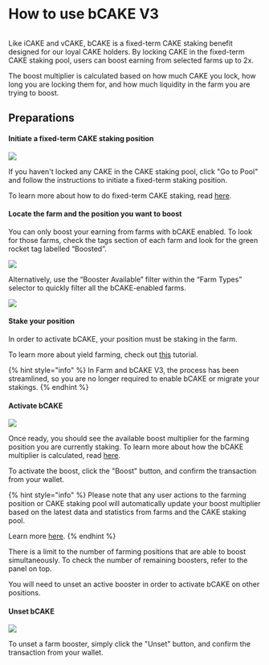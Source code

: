 # How to use bCAKE V3

<figure><img src="../../../.gitbook/assets/image (9).png" alt=""><figcaption></figcaption></figure>

Like iCAKE and vCAKE, bCAKE is a fixed-term CAKE staking benefit designed for our loyal CAKE holders. By locking CAKE in the fixed-term CAKE staking pool, users can boost earning from selected farms up to 2x.

The boost multiplier is calculated based on how much CAKE you lock, how long you are locking them for, and how much liquidity in the farm you are trying to boost.

## Preparations <a href="#9ad80126-6efe-49c2-b203-3590093b92d6" id="9ad80126-6efe-49c2-b203-3590093b92d6"></a>

#### **Initiate a fixed-term CAKE staking position** <a href="#3e485cf0-a9c5-408d-ab19-3ad2a7852589" id="3e485cf0-a9c5-408d-ab19-3ad2a7852589"></a>

![](<../../../.gitbook/assets/image (4).png>)

If you haven't locked any CAKE in the CAKE staking pool, click "Go to Pool" and follow the instructions to initiate a fixed-term staking position.

To learn more about how to do fixed-term CAKE staking, read [here](https://docs.pancakeswap.finance/products/syrup-pool/new-cake-pool#fixed-term-staking).

#### Locate the farm and the position you want to boost <a href="#cf04ee3e-9678-4fc4-bf79-dcc5620a83fd" id="cf04ee3e-9678-4fc4-bf79-dcc5620a83fd"></a>

You can only boost your earning from farms with bCAKE enabled. To look for those farms, check the tags section of each farm and look for the green rocket tag labelled “Boosted”.

![](<../../../.gitbook/assets/image (5).png>)

Alternatively, use the “Booster Available” filter within the “Farm Types” selector to quickly filter all the bCAKE-enabled farms.

![](<../../../.gitbook/assets/image (3).png>)

#### Stake your position

In order to activate bCAKE, your position must be staking in the farm.

To learn more about yield farming, check out [this](https://docs.pancakeswap.finance/products/yield-farming/how-to-use-farms) tutorial.

{% hint style="info" %}
In Farm and bCAKE V3, the process has been streamlined, so you are no longer required to enable bCAKE or migrate your stakings.
{% endhint %}

#### Activate bCAKE <a href="#b3a80f22-5043-4e4b-afae-93b4abec504e" id="b3a80f22-5043-4e4b-afae-93b4abec504e"></a>

![](<../../../.gitbook/assets/image (1).png>)

Once ready, you should see the available boost multiplier for the farming position you are currently staking. To learn more about how the bCAKE multiplier is calculated, read [here](https://docs.pancakeswap.finance/products/yield-farming/bcake/faq#why-do-my-multipliers-change-even-after-activation).

To activate the boost, click the "Boost" button, and confirm the transaction from your wallet.

{% hint style="info" %}
Please note that any user actions to the farming position or CAKE staking pool will automatically update your boost multiplier based on the latest data and statistics from farms and the CAKE staking pool.

Learn more [here](https://docs.pancakeswap.finance/products/yield-farming/bcake/faq#why-do-my-multipliers-change-even-after-activation).
{% endhint %}

There is a limit to the number of farming positions that are able to boost simultaneously. To check the number of remaining boosters, refer to the panel on top.

You will need to unset an active booster in order to activate bCAKE on other positions.

#### Unset bCAKE <a href="#6fa438f5-eea6-4d66-9b56-24780cedd273" id="6fa438f5-eea6-4d66-9b56-24780cedd273"></a>

![](<../../../.gitbook/assets/image (2).png>)

To unset a farm booster, simply click the "Unset" button, and confirm the transaction from your wallet.
